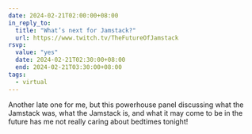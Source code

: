 ```yaml
---
date: 2024-02-21T02:00:00+08:00
in_reply_to:
  title: "What’s next for Jamstack?"
  url: https://www.twitch.tv/TheFutureOfJamstack
rsvp:
  value: "yes"
  date: 2024-02-21T02:30:00+08:00
  end: 2024-02-21T03:30:00+08:00
tags:
  - virtual
---
```


Another late one for me, but this powerhouse panel discussing what the Jamstack was, what the Jamstack is, and what it may come to be in the future has me not really caring about bedtimes tonight!
